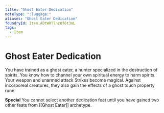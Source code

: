 ```yaml
---
title: "Ghost Eater Dedication"
noteType: ":luggage:"
aliases: "Ghost Eater Dedication"
foundryId: Item.ADtWRTlnzOf6t3mL
tags:
  - Item
---
```


# Ghost Eater Dedication

You have trained as a ghost eater, a hunter specialized in the destruction of spirits. You know how to channel your own spiritual energy to harm spirits. Your weapon and unarmed attack Strikes become magical. Against incorporeal creatures, they also gain the effects of a ghost touch property rune.

**Special** You cannot select another dedication feat until you have gained two other feats from [[Ghost Eater]] archetype.
